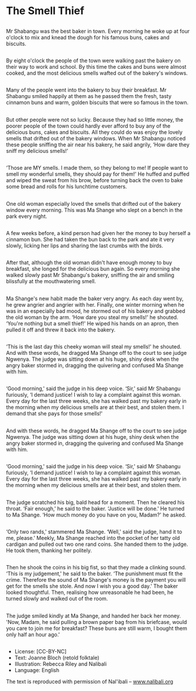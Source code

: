 # The Smell Thief

##
Mr Shabangu was the best baker in
town. Every morning he woke up at
four o'clock to mix and knead the
dough for his famous buns, cakes
and biscuits.

##
By eight o'clock the people of the
town were walking past the bakery
on their way to work and school. By
this time the cakes and buns were
almost cooked, and the most
delicious smells wafted out of the
bakery's windows.

##
Many of the people went into the
bakery to buy their breakfast. Mr
Shabangu smiled happily at them
as he passed them the fresh, tasty
cinnamon buns and warm, golden
biscuits that were so famous in the
town.

##
But other people were not so lucky.
Because they had so little money,
the poorer people of the town could
hardly ever afford to buy any of the
delicious buns, cakes and biscuits.
All they could do was enjoy the
lovely smells that drifted out of the
bakery windows.
When Mr Shabangu noticed these
people sniffing the air near his
bakery, he said angrily, ‘How dare
they sniff my delicious smells!'

##
‘Those are MY smells. I made them, so they belong to me! If people want to smell my
wonderful smells, they should pay for them!' He huffed and puffed and wiped the sweat
from his brow, before turning back the oven to bake some bread and rolls for his lunchtime
customers.

##
One old woman especially loved the
smells that drifted out of the bakery
window every morning. This was Ma
Shange who slept on a bench in the
park every night.

##
A few weeks before, a kind person
had given her the money to buy
herself a cinnamon bun. She had
taken the bun back to the park and
ate it very slowly, licking her lips
and sharing the last crumbs with
the birds.

##
After that, although the old woman
didn't have enough money to buy
breakfast, she longed for the
delicious bun again. So every
morning she walked slowly past Mr
Shabangu's bakery, sniffing the air
and smiling blissfully at the mouthwatering smell.

##
Ma Shange's new habit made the
baker very angry. As each day went
by, he grew angrier and angrier
with her.
Finally, one winter morning when he
was in an especially bad mood, he
stormed out of his bakery and
grabbed the old woman by the arm.
‘How dare you steal my smells!' he
shouted. ‘You're nothing but a smell
thief!' He wiped his hands on an
apron, then pulled it off and threw it
back into the bakery.

##
‘This is the last day this cheeky
woman will steal my smells!' he
shouted. And with these words, he
dragged Ma Shange off to the court
to see judge Ngwenya.
The judge was sitting down at his
huge, shiny desk when the angry
baker stormed in, dragging the
quivering and confused Ma Shange
with him.

##
‘Good morning,' said the judge in his deep voice.
‘Sir,' said Mr Shabangu furiously, ‘I demand justice! I wish to lay a complaint against this
woman. Every day for the last three weeks, she has walked past my bakery early in the
morning when my delicious smells are at their best, and stolen them. I demand that she
pays for those smells!'

##
And with these words, he dragged
Ma Shange off to the court to see
judge Ngwenya.
The judge was sitting down at his
huge, shiny desk when the angry
baker stormed in, dragging the
quivering and confused Ma Shange
with him.

##
‘Good morning,' said the judge in
his deep voice.
‘Sir,' said Mr Shabangu furiously, ‘I
demand justice! I wish to lay a
complaint against this woman.
Every day for the last three weeks,
she has walked past my bakery
early in the morning when my
delicious smells are at their best,
and stolen them.

##
The judge scratched his big, bald head for a moment. Then he cleared his throat. ‘Fair
enough,' he said to the baker. ‘Justice will be done.' He turned to Ma Shange. ‘How much
money do you have on you, Madam?' he asked.

##
‘Only two rands,' stammered Ma Shange.
‘Well,' said the judge, hand it to me, please.' Meekly,
Ma Shange reached into the pocket of her tatty old
cardigan and pulled out two one rand coins. She
handed them to the judge. He took them, thanking
her politely.

##
Then he shook the coins in his big fist, so that they
made a clinking sound. ‘This is my judgement,' he
said to the baker. ‘The punishment must fit the
crime. Therefore the sound of Ma Shange's money is
the payment you will get for the smells she stole.
And now I wish you a good day.'
The baker looked thoughtful. Then, realising how
unreasonable he had been, he turned slowly and
walked out of the room.

##
The judge smiled kindly at Ma Shange, and handed
her back her money.
'Now, Madam, he said pulling a brown paper bag
from his briefcase, would you care to join me for
breakfast? These buns are still warm, I bought them
only half an hour ago.'

##
* License: [CC-BY-NC]
* Text: Joanne Bloch (retold folktale)
* Illustration: Rebecca Riley and Nalibali
* Language: English

The text is reproduced with permission of Nal'ibali – www.nalibali.org

